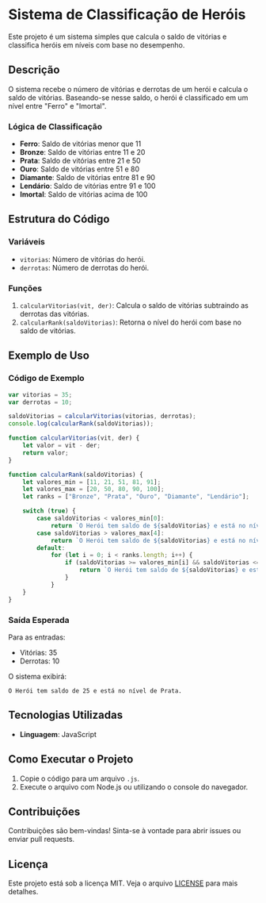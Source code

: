 # Sistema de Classificação de Heróis

Este projeto é um sistema simples que calcula o saldo de vitórias e classifica heróis em níveis com base no desempenho.

## Descrição
O sistema recebe o número de vitórias e derrotas de um herói e calcula o saldo de vitórias. Baseando-se nesse saldo, o herói é classificado em um nível entre "Ferro" e "Imortal".

### Lógica de Classificação
- **Ferro**: Saldo de vitórias menor que 11
- **Bronze**: Saldo de vitórias entre 11 e 20
- **Prata**: Saldo de vitórias entre 21 e 50
- **Ouro**: Saldo de vitórias entre 51 e 80
- **Diamante**: Saldo de vitórias entre 81 e 90
- **Lendário**: Saldo de vitórias entre 91 e 100
- **Imortal**: Saldo de vitórias acima de 100

## Estrutura do Código

### Variáveis
- `vitorias`: Número de vitórias do herói.
- `derrotas`: Número de derrotas do herói.

### Funções
1. `calcularVitorias(vit, der)`: Calcula o saldo de vitórias subtraindo as derrotas das vitórias.
2. `calcularRank(saldoVitorias)`: Retorna o nível do herói com base no saldo de vitórias.

## Exemplo de Uso
### Código de Exemplo
```javascript
var vitorias = 35;
var derrotas = 10;

saldoVitorias = calcularVitorias(vitorias, derrotas);
console.log(calcularRank(saldoVitorias));

function calcularVitorias(vit, der) {
    let valor = vit - der;
    return valor;
}

function calcularRank(saldoVitorias) {
    let valores_min = [11, 21, 51, 81, 91];
    let valores_max = [20, 50, 80, 90, 100];
    let ranks = ["Bronze", "Prata", "Ouro", "Diamante", "Lendário"];

    switch (true) {
        case saldoVitorias < valores_min[0]:
            return `O Herói tem saldo de ${saldoVitorias} e está no nível de Ferro.`;
        case saldoVitorias > valores_max[4]:
            return `O Herói tem saldo de ${saldoVitorias} e está no nível de Imortal.`;
        default:
            for (let i = 0; i < ranks.length; i++) {
                if (saldoVitorias >= valores_min[i] && saldoVitorias <= valores_max[i]) {
                    return `O Herói tem saldo de ${saldoVitorias} e está no nível de ${ranks[i]}.`;
                }
            }
    }
}
```

### Saída Esperada
Para as entradas:
- Vitórias: 35
- Derrotas: 10

O sistema exibirá:
```
O Herói tem saldo de 25 e está no nível de Prata.
```

## Tecnologias Utilizadas
- **Linguagem**: JavaScript

## Como Executar o Projeto
1. Copie o código para um arquivo `.js`.
2. Execute o arquivo com Node.js ou utilizando o console do navegador.

## Contribuições
Contribuições são bem-vindas! Sinta-se à vontade para abrir issues ou enviar pull requests.

## Licença
Este projeto está sob a licença MIT. Veja o arquivo [LICENSE](LICENSE) para mais detalhes.
